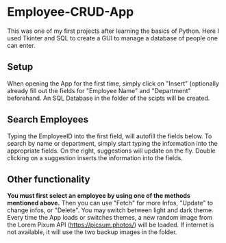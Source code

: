 # Employee-CRUD-App

This was one of my first projects after learning the basics of Python. 
Here I used Tkinter and SQL to create a GUI to manage a database of people one can enter. 

## Setup
When opening the App for the first time, simply click on "Insert" (optionally already fill out the fields for "Employee Name" and "Department" beforehand.
An SQL Database in the folder of the scipts will be created. 

## Search Employees
Typing the EmployeeID into the first field, will autofill the fields below. 
To search by name or department, simply start typing the information into the appropriate fields. On the right, suggestions will update on the fly. Double clicking on a suggestion inserts the information into the fields. 

## Other functionality
**You must first select an employee by using one of the methods mentioned above.** Then you can use "Fetch" for more Infos, "Update" to change infos, or "Delete". 
You may switch between light and dark theme. Every time the App loads or switches themes, a new random image from the Lorem Pixum API (https://picsum.photos/) will be loaded. 
If internet is not available, it will use the two backup images in the folder. 
